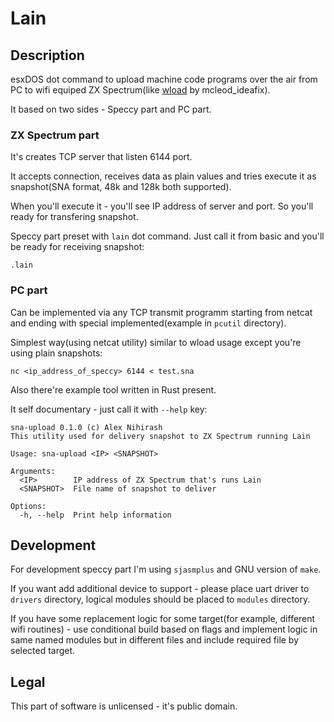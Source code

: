 # Lain

## Description

esxDOS dot command to upload machine code programs over the air from PC to wifi equiped ZX Spectrum(like [wload](https://github.com/mcleod-ideafix/wload) by mcleod_ideafix).

It based on two sides - Speccy part and PC part.

### ZX Spectrum part

It's creates TCP server that listen 6144 port.

It accepts connection, receives data as plain values and tries execute it as snapshot(SNA format, 48k and 128k both supported).

When you'll execute it - you'll see IP address of server and port. So you'll ready for transfering snapshot.

Speccy part preset with `lain` dot command. Just call it from basic and you'll be ready for receiving snapshot:

```
.lain
```

### PC part

Can be implemented via any TCP transmit programm starting from netcat and ending with special implemented(example in `pcutil` directory).

Simplest way(using netcat utility) similar to wload usage except you're using plain snapshots:

```
nc <ip_address_of_speccy> 6144 < test.sna
```

Also there're example tool written in Rust present.

It self documentary - just call it with `--help` key:

```
sna-upload 0.1.0 (c) Alex Nihirash
This utility used for delivery snapshot to ZX Spectrum running Lain

Usage: sna-upload <IP> <SNAPSHOT>

Arguments:
  <IP>        IP address of ZX Spectrum that's runs Lain
  <SNAPSHOT>  File name of snapshot to deliver

Options:
  -h, --help  Print help information
```

## Development

For development speccy part I'm using `sjasmplus` and GNU version of `make`. 

If you want add additional device to support - please place uart driver to `drivers` directory, logical modules should be placed to `modules` directory. 

If you have some replacement logic for some target(for example, different wifi routines) - use conditional build based on flags and implement logic in same named modules but in different files and include required file by selected target. 

## Legal

This part of software is unlicensed - it's public domain. 